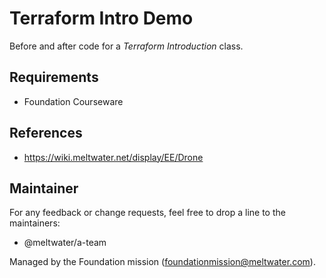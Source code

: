 # Terraform Intro Demo

Before and after code for a _Terraform Introduction_ class.

## Requirements
- Foundation Courseware

## References
- https://wiki.meltwater.net/display/EE/Drone

## Maintainer
For any feedback or change requests, feel free to drop a line to the maintainers:
- @meltwater/a-team
 
Managed by the Foundation mission (foundationmission@meltwater.com).
